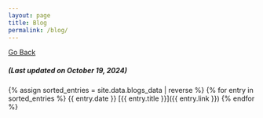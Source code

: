 ```yaml
---
layout: page
title: Blog
permalink: /blog/
---
```

[Go Back](/home/)
<h5>(Last updated on October 19, 2024)</h5>
{% assign sorted_entries = site.data.blogs_data | reverse %}
{% for entry in sorted_entries %}
  {{ entry.date }} [{{ entry.title }}]({{ entry.link }})  
{% endfor %}
